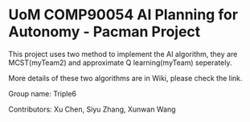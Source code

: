 # UoM COMP90054 AI Planning for Autonomy - Pacman Project

This project uses two method to implement the AI algorithm, they are MCST(myTeam2) and approximate Q learning(myTeam) seperately.

More details of these two algorithms are in Wiki, please check the link.

Group name: Triple6

Contributors: Xu Chen, Siyu Zhang, Xunwan Wang

